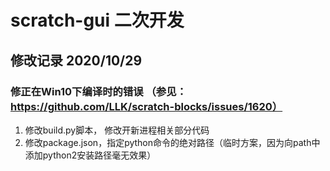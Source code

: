 # scratch-gui 二次开发

## 修改记录 2020/10/29

### 修正在Win10下编译时的错误 （参见：https://github.com/LLK/scratch-blocks/issues/1620）

1. 修改build.py脚本， 修改开新进程相关部分代码
2. 修改package.json，指定python命令的绝对路径（临时方案，因为向path中添加python2安装路径毫无效果）
